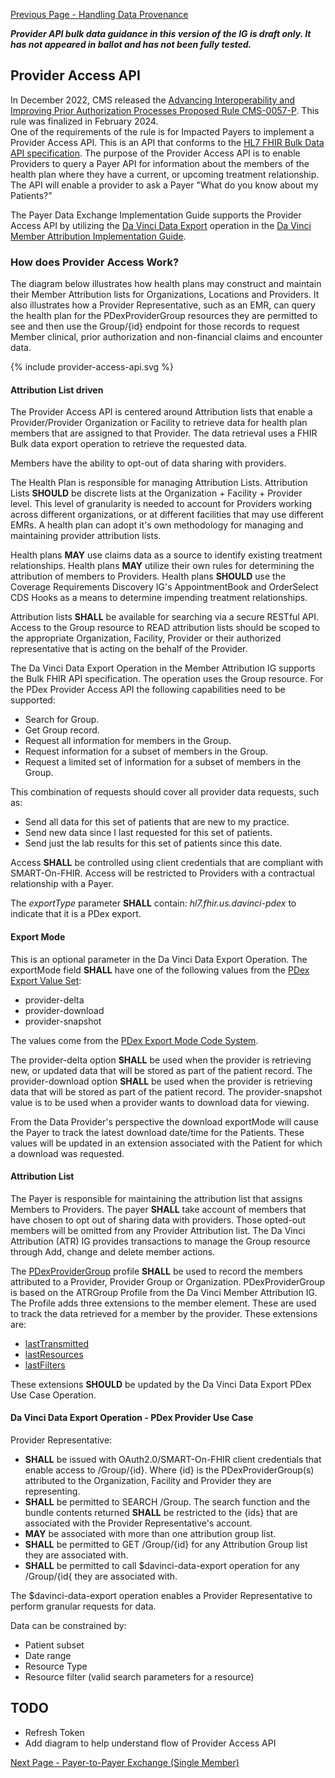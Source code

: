 [Previous Page - Handling Data Provenance](handlingdataprovenance.html)

<div class="stu-note">

<b><i>Provider API bulk data guidance in this version of the IG is draft only. It has not appeared in ballot and has not been fully tested.</i></b>
</div>

## Provider Access API

In December 2022, CMS released the [Advancing Interoperability and Improving Prior Authorization Processes Proposed Rule CMS-0057-P](https://www.cms.gov/newsroom/fact-sheets/advancing-interoperability-and-improving-prior-authorization-processes-proposed-rule-cms-0057-p-fact). 
This rule was finalized in February 2024.  
One of the requirements of the rule is for Impacted Payers to implement a Provider Access API. This is an API that 
conforms to the [HL7 FHIR Bulk Data API specification](https://hl7.org/fhir/uv/bulkdata/).
The purpose of the Provider Access API is to enable Providers to query a Payer API for information about the
members of the health plan where they have a current, or upcoming treatment relationship.
The API will enable a provider to ask a Payer "What do you know about my Patients?"

The Payer Data Exchange Implementation Guide supports the Provider Access API by
utilizing the [Da Vinci Data Export](http://hl7.org/fhir/us/davinci-atr/2023Jan/OperationDefinition-davinci-data-export.html) operation in the [Da Vinci Member Attribution Implementation Guide](http://hl7.org/fhir/us/davinci-atr/2023Jan/index.html).

### How does Provider Access Work?

The diagram below illustrates how health plans may construct and maintain their Member Attribution lists 
for Organizations, Locations and Providers. It also illustrates how a Provider Representative, such as 
an EMR, can query the health plan for the PDexProviderGroup resources they are permitted to see and then
use the Group/{id} endpoint for those records to request Member clinical, prior authorization and 
non-financial claims and encounter data.

<div style="height=auto;width=90%;">
{% include provider-access-api.svg %}
</div>

#### Attribution List driven

The Provider Access API is centered around Attribution lists that enable a Provider/Provider Organization or 
Facility to retrieve data for health plan members that are assigned to that Provider. The data retrieval uses a 
FHIR Bulk data export operation to retrieve the requested data.

Members have the ability to opt-out of data sharing with providers.

The Health Plan is responsible for managing Attribution Lists. Attribution Lists **SHOULD** be 
discrete lists at the Organization + Facility + Provider level. This level of granularity is needed
to account for Providers working across different organizations, or at different facilities that
may use different EMRs. A health plan can adopt it's own methodology for managing and maintaining 
provider attribution lists.

Health plans **MAY** use claims data as a source to identify existing treatment relationships. 
Health plans **MAY** utilize their own rules for determining the attribution of members to Providers.
Health plans **SHOULD** use the Coverage Requirements Discovery IG's AppointmentBook and OrderSelect 
CDS Hooks as a means to determine impending treatment relationships.

Attribution lists **SHALL** be available for searching via a secure RESTful API. 
Access to the Group resource to READ attribution lists should be scoped to the appropriate Organization, 
Facility, Provider or their authorized representative that is acting on the behalf of the Provider.

The Da Vinci Data Export Operation in the Member Attribution IG supports the Bulk FHIR API specification.
The operation uses the Group resource. For the PDex Provider Access API the following capabilities
need to be supported:

- Search for Group.
- Get Group record.
- Request all information for members in the Group.
- Request information for a subset of members in the Group.
- Request a limited set of information for a subset of members in the Group.

This combination of requests should cover all provider data requests, such as:

- Send all data for this set of patients that are new to my practice.
- Send new data since I last requested for this set of patients.
- Send just the lab results for this set of patients since this date.

Access **SHALL** be controlled using client credentials that are compliant with SMART-On-FHIR.
Access will be restricted to Providers with a contractual relationship with a Payer.

The _exportType_ parameter **SHALL** contain: _hl7.fhir.us.davinci-pdex_
to indicate that it is a PDex export.

#### Export Mode

This is an optional parameter in the Da Vinci Data Export Operation.
The exportMode field **SHALL** have one of the following values from the [PDex Export Value Set](ValueSet-PDexExportModeVS.html):
- provider-delta
- provider-download
- provider-snapshot

The values come from the [PDex Export Mode Code System](CodeSystem-PdexExportModeCS.html).

The provider-delta option **SHALL** be used when the provider is retrieving new, or updated data that will be stored as part of the patient record.
The provider-download option **SHALL** be used when the provider is retrieving data that will be stored as part of the patient record.
The provider-snapshot value is to be used when a provider wants to download data for viewing.

From the Data Provider's perspective the download exportMode will cause the Payer to track the latest download date/time for the Patients.
These values will be updated in an extension associated with the Patient for which a download was requested.

#### Attribution List

The Payer is responsible for maintaining the attribution list that assigns Members to Providers. 
The payer **SHALL** take account of members that have chosen to opt out of sharing data with providers. 
Those opted-out members will be omitted from any Provider Attribution list. The Da Vinci Attribution (ATR) 
IG provides transactions to manage the Group resource through Add, change and delete member actions.

The [PDexProviderGroup](StructureDefinition-pdex-provider-group.html) profile **SHALL** be used to record the
members attributed to a Provider, Provider Group or Organization. PDexProviderGroup is based on the 
ATRGroup Profile from the Da Vinci Member Attribution IG. The Profile adds three extensions to the 
member element. These are used to track the data retrieved for a member by the provider. 
These extensions are:

- [lastTransmitted](StructureDefinition-base-ext-last-transmission.html)
- [lastResources](StructureDefinition-base-ext-last-types.html)
- [lastFilters](StructureDefinition-base-ext-last-typefilter.html)

These extensions **SHOULD** be updated by the Da Vinci Data Export PDex Use Case Operation.

#### Da Vinci Data Export Operation - PDex Provider Use Case

Provider Representative:

- **SHALL** be issued with OAuth2.0/SMART-On-FHIR client credentials that enable access to /Group/{id}. Where {id} is the PDexProviderGroup(s) attributed to the Organization, Facility and Provider they are representing.
- **SHALL** be permitted to SEARCH /Group. The search function and the bundle contents returned **SHALL** be restricted to the {ids} that are associated with the Provider Representative's account. 
- **MAY** be associated with more than one attribution group list.
- **SHALL** be permitted to GET /Group/{id} for any Attribution Group list they are associated with.
- **SHALL** be permitted to call $davinci-data-export operation for any /Group/{id{ they are associated with.

The $davinci-data-export operation enables a Provider Representative to perform granular requests for data. 

Data can be constrained by:

- Patient subset
- Date range
- Resource Type
- Resource filter (valid search parameters for a resource)

## TODO

- Refresh Token
- Add diagram to help understand flow of Provider Access API 

[Next Page - Payer-to-Payer Exchange (Single Member)](payertopayerexchange.html)
